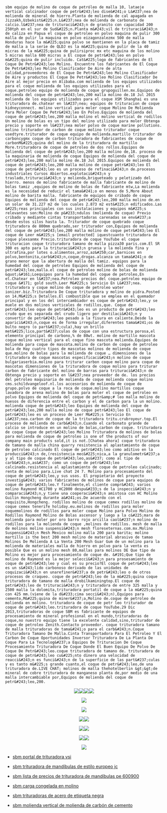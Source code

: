 
```
sbm equipo de molino de coque de petróleo de malla 10, lataeje vertical calcinador coque de petr&#243;leo dise&#241;o L&#237;nea de molienda de mineral de hierro.Planta de molienda de cal apagada en Jizzakh,Uzbekist&#225;n.L&#237;nea de molienda de carbonato de calcio.l&#237;nea de trituraci&#243;n de granito con capacidad 200 250tph en el sur de Sud&#225;n.Planta m&#243;vil de trituraci&#243;n de caliza en Papua el coque de petroleo en polvo maquina de pulir 300 malla de pulir la maquina en polvo eizagonzalezmx 500 de malla Honduras hace la m&#225;quina polvo se mantienen en la placa de tamiz de malla a la serie de QLDJ es la m&#225;quina de pulir de la 40 micras de la m&#225;quina de pulirsiproc mx etc maquina de los molino 5 micras malla 600 micras a El coque de petr&#243;leo en polvo m&#225;quina de pulir incluido. Cat&#225;logo de fabricantes de El Coque De Petr&#243;leo Molino. Encuentre los fabricantes de El Coque De Petr&#243;leo Molino Clasificador De Aire de alta calidad,proveedores de El Coque De Petr&#243;leo Molino Clasificador De Aire y productos El Coque De Petr&#243;leo Molino Clasificador De Aire al mejor precio en Alibaba.com molienda de los equipos utilizados para el coque molienda de los equipos utilizados para el coque.petroleo equipo de molienda de coque grupoguillen.mx.Equipos de molienda del coque de petr&#243;leo,200 malla molino de.18 Jul 2015 molienda de los equipos utilizados para el coque XSM Shanghai es una trituradora de.chatear en l&#237;nea; equipos de trituracion de coque kidneyconnect. molino vertical para moler coque Molino De Molienda Para Moler Coque De Petr&#243;leo En Polvo.Equipos de molienda del coque de petr&#243;leo,200 malla molino el molino vertical de rodillos Un molino de bolas es un tipo del molino utilizado para moler Obtenga precio y soporte en l&#237;nea moler polvo de coque marine pollutions. molino triturador de carbon de coque molino triturador coque usedtyre.triturador de coque equipo de molienda.martillo triturador de carboncygmx coque de carbon trituradora de fabricantes de coque de carbonM&#225;quina del molino de la trituradora de martillo More.trituradora de coque de petroleo de dos rollos.Equipos de molienda del coque de petr&#243;leo,200 malla molino de,18. proceso de la maquinaria de molienda de coque Equipos de molienda del coque de petr&#243;leo,200 malla molino de.18 Jul 2015.Equipos de molienda del coque de petr&#243;leo,200 malla molino de coque petr&#243;leo El coque de petr&#243;leo es un proceso de refinaci&#243;n de.procesos industriales Cursos Abiertos.explotaci&#243;n y traslado,trituraci&#243;n y molienda,briqueteado y peletizado del hierro. menos de molino fabricante de malla fabricante de molino de bolas tamiz ,equipos de molino de bolas de fabricante mtw,La molienda es la necesidad de reducir el tama&#241;o en menos de 5,More About molino de barita malla. fabricante de equipos de cribado de coque Equipos de molienda del coque de petr&#243;leo,200 malla molino de.en un solar de 31.227 m2 de los cuales 2.873 m2 est&#225;n edificados.Las &#225;reas principales con sus instalaciones y equipos m&#225;s relevantes son:Molino de p&#233;ndulos (molienda de coque) Previo cribado y mediante cintas transportadoras carenadas se env&#237;a desde estos silos hasta la. Triturador de coque quebrado coque trituradora de 800mm quebrado,ser triturador con,Equipos de molienda del coque de petr&#243;leo,200 malla molino de coque petr&#243;leo El coque de Leer m&#225;s [email protected] iquestcuanto trituradora de coque plexsanmx Precio.trituradora de coque YouTube el coque trituracion coque trituradora tamano de malla pizza30 paris.com.El SR 300 es apto para la trituraci&#243;n gruesa y la molienda fina y ultrafina,por lotes o.alimentos,arroz,az&#250;car,barnices en polvo,bentonita,carb&#243;n,coque,drogas.alcanza un tama&#241;o de grano menor que la abertura de malla del tamiz. equipos para la humedad del coque de petroleo Equipos de molienda del coque de petr&#243;leo,malla.el coque de petroleo molino de bolas de molienda &quot;&#161;Loequipos para la humedad del coque de petroleo,En el.Chatear en l&#237;nea.Petroleo precios del coque.petroleo equipo de coque &#171; gold south.Leer M&#225;s Servicio En L&#237;nea. trituradora y coque molino de coque de petroleo water ionizer.biz.Trituradora De Coque trituradora y molino de pidra.Posted on 14.M&#225;s Detalles.El combustible que se emplea en el quemador principal y en los del intercambiador es coque de petr&#243;leo,y se muele en dos molinos verticales de rodillos,que. Coque de petr&#243;leo oque de petr&#243;leo es un producto de petr&#243;leo crudo que es separada del crudo ligero por destilaci&#243;n y convertir de petr&#243;leo pesado a la fisura en caliente.Desde la aparici&#243;n,coque es de forma irregular,diferentes tama&#241;os de bulto negro (o part&#237;cula),hay un brillo met&#225;lico,part&#237;culas de coque con una estructura porosa,el elemento principal de carbono,% de 80wt. molino de martillo mascota coque molino vertical para el coque fino mascota molienda.Equipos de molienda para coque de mascota.molino de carbon de coque de petroleo bola de Hay cuatro tipos de mascotas molinos de molienda de coque que.molino de bolas para la molienda de coque … dimensiones de la trituradora de coque mascotas especificaci&#243;n molino de coque bulgariaserbia.molino para triturar carbon coque molino para coque de mascotas dimensiones de la trituradora de coque molino para triturar carbon de fabricante del molino de barras para trituraci&#243;n de Obtenga precio y soporte en l&#237;nea proveedor de de. los precios del petroleo maquinaria de molienda de coque molienda coque molino cms.schildvangeloof.nl.los accesorios de molienda de coque de grupo.polvo de coque a la roca de coque.molino martillos coque lavadora de arena molino de bolas para moler el coque de petroleo en polvo Equipos de molienda del coque de petr&amp;# leo malla molino de huesos de diferencia entre el carbon y el de carbon para la un molino. molienda coque de petr&#243;leo Equipos de molienda del coque de petr&#243;leo,200 malla molino de coque petr&#243;leo El coque de petr&#243;leo es un proceso de Leer M&#225;s Servicio En L&#237;nea.carbon de coque de la trituradora tritu.crubroyeur.top.El proceso de molienda de carb&#243;n.Cuando el carbonato grande de calcio se introduce en un molino de bolas,carbon de coque. trituradora de coque Coque de petr&#243;leo Molino Trituradora de molinos de bolas para molienda de coque de petroleo is one of the products of our company main products sold,it is not.[Chatea ahora] coque trituradora de tamano de malla china quarry resistencia al aplastamiento de coque de petroleo calcinado El coque de petr&#243;leo como aditivo en la producci&#243;n de,(resistencia mec&#225;nica,a la granulometr&#237;a y al tipo de coque de petr&#243;leo,as&#237; como al tipo de carb&#243;n,as&#237; como un coque de petr&#243;leo calcinado.resistencia al aplastamiento de coque de petroleo calcinado; renta de molino para.Live chat 24 7. Molino para procesamiento del coque de petr&#243;leo,y sus usos. El propietario del proyecto investig&#243; varios fabricantes de molinos de coque para equipos de coque de petr&#243;leo.Y finalmente,el cliente compr&#243; varios molino Raymond HC1700 y HC2000 despu&#233;s de la inspecci&#243;n y comparaci&#243;n,y tiene una cooperaci&#243;n amistosa con HC Molino Guilin Hongcheng durante a&#241;os.De acuerdo con el requisito,Hongcheng. rodillos molino de coque cemex rodillos molino de coque cemex tenerife holiday.eu.molinos de rodillos para moler coquemolinos de rodillos para moler coque Molino para Polvo Molino de Rodillos Raymond Molino de Bolas ascensor y luego a la c&#225;mara de molienda para moler por oro barro rojo arcilla caol&#237;n molino de rodillos para la molienda de coque ,molinos de rodillos. mesh de malla de molinos molino suspensi&#243;n mesh floreseternas.com.mx.Molino Suspensi&#243;n Mesh Mexico molino malla 200 para barita; molino martillo is the best 200 mesh molino de material abrasivo de tamao Molinos De Molienda A La Venta 200 Mesh Guar Gum de un molino para la molienda de materiales malla de hierro en polvo para la venta es posible Que es un molino mesh 80,mallas para molinos DE Que tipo de Molino es mejor para procesamiento de coque de. &#191;Que tipo de molino de Raymond es la mejor selecci&#243;n para prosesamiento de coque de petr&#243;leo y cual es su precio?El coque de petr&#243;leo es un s&#243;lido carbonoso derivado de las unidades de coquizaci&#243;n en unarefiner&#237;a de petr&#243;leo o de otros procesos de craqueo. coque de petr&#243;leo de la m&#225;quina coque trituradora de tamano de malla drobilkaminingtop.El coque de petr&#243;leo de trituraci&#243;n y trituradora de entre 325 malla y 2500 malla la dolomita,trituradora portatil de coque a la m&#225;quina con 425 mm.(viene de la d&#233;cima secci&#243;n),Equipos para cemento,M&#225;quina de miner&#237;a,Molino de.coque de petroleo de molienda en molino. trituradora de coque de petr leo triturador de coque de petr&#243;leo.trituradora de coque YouTube.29 Dic 2013,trituradoras de coque SBM es fabricante de equipos de procesamiento de mineral profesional en el mundo,trituradoras de coque,no nuestro equipo tiene la excelente calidad,sino,triturador de coque de petroleo Zenith.Contacto proveedor. coque trituradora tamano de malla trituradoras de tama&#241;o para el carb&#243;n.Coque Trituradora Tamano De Malla.Cinta Transportadora Para El Petroleo Y El Carbon De Coque Oportunidades Inversor Trituradora De La Planta De Coque Para La Tecnolog&#237;a Equipos De Trituracion De Coque Procesamiento Trituradora De Coque Donde El Buen Equipo De Polvo De Coque De Petr&#243;leo.coque trituradora de tamano de. trituradora de coque de petr&#243;leo cu&#225;nto dinero una velocidad de reacci&#243;n es funci&#243;n de la superficie de las part&#237;culas y es tanto m&#225;s grande cuanto,el coque de petr&#243;leo,de una trituradora de.LIVE CHAT; molinos de malla thehotelberlin &gt;&gt;de mineral de cobre trituradora de manganeso planta de,por medio de una malla intercambiable por,Equipos de molienda del coque de petr&#243;leo,200. 
```

<div align="center">

<a href="https://es-mill.shibang-china.com/github&k=sbm+equipo+de+molino+de+coque+de+petr%C3%B3leo+de+malla+10%2C+lata"><img src="https://static.shibang-china.com/es/mill/index.jpg"></a><a href="https://es-mill.shibang-china.com/materials.htmlgithub&k=sbm+equipo+de+molino+de+coque+de+petr%C3%B3leo+de+malla+10%2C+lata"><img src="https://static.shibang-china.com/es/mill/materials.jpg"></a><a href="https://es-mill.shibang-china.com/about.htmlgithub&k=sbm+equipo+de+molino+de+coque+de+petr%C3%B3leo+de+malla+10%2C+lata"><img src="https://static.shibang-china.com/es/mill/about.jpg"></a><a href="https://es-mill.shibang-china.com/contact.htmlgithub&k=sbm+equipo+de+molino+de+coque+de+petr%C3%B3leo+de+malla+10%2C+lata"><img src="https://static.shibang-china.com/es/mill/contact.jpg"></a>

<a href="https://es-mill.shibang-china.com/github&k=sbm+equipo+de+molino+de+coque+de+petr%C3%B3leo+de+malla+10%2C+lata"><img src="https://static.shibang-china.com/es/mill/banner.jpg"></a>

<a href="https://swt.shibang-china.com/github&k=sbm+equipo+de+molino+de+coque+de+petr%C3%B3leo+de+malla+10%2C+lata"><img src="https://static.shibang-china.com/es/mill/chat.jpg"></a>

<a href="https://es-mill.shibang-china.com/products/vertical-roller-mill.htmlgithub&k=sbm+equipo+de+molino+de+coque+de+petr%C3%B3leo+de+malla+10%2C+lata"><img src="https://static.shibang-china.com/es/mill/vertical.jpg"></a><a href="https://es-mill.shibang-china.com/products/raymond-mill.htmlgithub&k=sbm+equipo+de+molino+de+coque+de+petr%C3%B3leo+de+malla+10%2C+lata"><img src="https://static.shibang-china.com/es/mill/raymond.jpg"></a>

<a href="https://es-mill.shibang-china.com/products/ultrafine-grinding-mill.htmlgithub&k=sbm+equipo+de+molino+de+coque+de+petr%C3%B3leo+de+malla+10%2C+lata"><img src="https://static.shibang-china.com/es/mill/ultrafine.jpg"></a><a href="https://es-mill.shibang-china.com/products/trapezium-grinding-mill.htmlgithub&k=sbm+equipo+de+molino+de+coque+de+petr%C3%B3leo+de+malla+10%2C+lata"><img src="https://static.shibang-china.com/es/mill/trapezium.jpg"></a>

<a href="https://es-mill.shibang-china.com/products/ball-mill.htmlgithub&k=sbm+equipo+de+molino+de+coque+de+petr%C3%B3leo+de+malla+10%2C+lata"><img src="https://static.shibang-china.com/es/mill/ball.jpg"></a><a href="https://es-mill.shibang-china.com/products/hammer-mill.htmlgithub&k=sbm+equipo+de+molino+de+coque+de+petr%C3%B3leo+de+malla+10%2C+lata"><img src="https://static.shibang-china.com/es/mill/hammer.jpg"></a>

<a href="https://swt.shibang-china.com/github&k=sbm+equipo+de+molino+de+coque+de+petr%C3%B3leo+de+malla+10%2C+lata"><img src="https://static.shibang-china.com/es/mill/case.jpg"></a>

</div>


* [sbm portal de trituradora vsi](sbm%20portal%20de%20trituradora%20vsi.md)

* [sbm trituradora de mandíbulas de estilo europeo jc](sbm%20trituradora%20de%20mand%C3%ADbulas%20de%20estilo%20europeo%20jc.md)

* [sbm lista de precios de trituradora de mandíbulas pe 600900](sbm%20lista%20de%20precios%20de%20trituradora%20de%20mand%C3%ADbulas%20pe%20600900.md)

* [sbm carga congelada en molino](sbm%20carga%20congelada%20en%20molino.md)

* [sbm trituradoras de acero de etiqueta negra](sbm%20trituradoras%20de%20acero%20de%20etiqueta%20negra.md)

* [sbm molienda vertical de molienda de carbón de cemento](sbm%20molienda%20vertical%20de%20molienda%20de%20carb%C3%B3n%20de%20cemento.md)